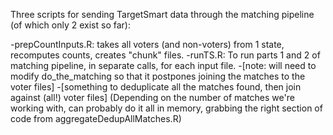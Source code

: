 
Three scripts for sending TargetSmart data through the matching pipeline (of which only 2 exist so far):

-prepCountInputs.R: takes all voters (and non-voters) from 1 state, recomputes counts, creates "chunk" files.
-runTS.R: To run parts 1 and 2 of matching pipeline, in separate calls, for each input file.
-[note: will need to modify do_the_matching so that it postpones joining the matches to the voter files]
-[something to deduplicate all the matches found, then join against (all!) voter files]
	(Depending on the number of matches we're working with, can probably do it all in memory, grabbing
	the right section of code from aggregateDedupAllMatches.R)
